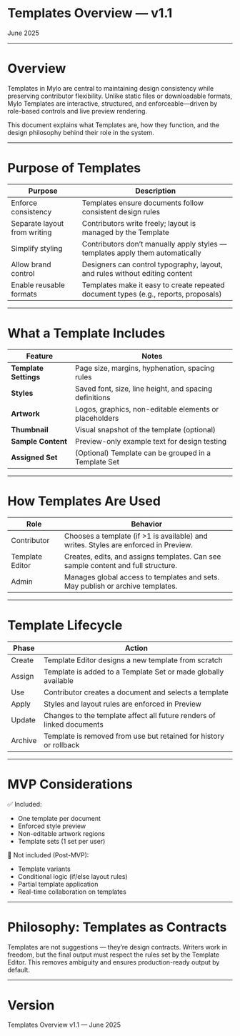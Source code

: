 # Templates Overview — v1.1

June 2025

---

# Overview

Templates in Mylo are central to maintaining design consistency while preserving contributor flexibility. Unlike static files or downloadable formats, Mylo Templates are interactive, structured, and enforceable—driven by role-based controls and live preview rendering.

This document explains what Templates are, how they function, and the design philosophy behind their role in the system.

---

# Purpose of Templates

| Purpose | Description |
|---------|-------------|
| Enforce consistency | Templates ensure documents follow consistent design rules |
| Separate layout from writing | Contributors write freely; layout is managed by the Template |
| Simplify styling | Contributors don’t manually apply styles — templates apply them automatically |
| Allow brand control | Designers can control typography, layout, and rules without editing content |
| Enable reusable formats | Templates make it easy to create repeated document types (e.g., reports, proposals) |

---

# What a Template Includes

| Feature | Notes |
|---------|-------|
| **Template Settings** | Page size, margins, hyphenation, spacing rules |
| **Styles** | Saved font, size, line height, and spacing definitions |
| **Artwork** | Logos, graphics, non-editable elements or placeholders |
| **Thumbnail** | Visual snapshot of the template (optional) |
| **Sample Content** | Preview-only example text for design testing |
| **Assigned Set** | (Optional) Template can be grouped in a Template Set |

---

# How Templates Are Used

| Role | Behavior |
|------|----------|
| Contributor | Chooses a template (if >1 is available) and writes. Styles are enforced in Preview. |
| Template Editor | Creates, edits, and assigns templates. Can see sample content and full structure. |
| Admin | Manages global access to templates and sets. May publish or archive templates. |

---

# Template Lifecycle

| Phase | Action |
|-------|--------|
| Create | Template Editor designs a new template from scratch |
| Assign | Template is added to a Template Set or made globally available |
| Use | Contributor creates a document and selects a template |
| Apply | Styles and layout rules are enforced in Preview |
| Update | Changes to the template affect all future renders of linked documents |
| Archive | Template is removed from use but retained for history or rollback |

---

# MVP Considerations

✅ Included:
- One template per document
- Enforced style preview
- Non-editable artwork regions
- Template sets (1 set per user)

🚫 Not included (Post-MVP):
- Template variants
- Conditional logic (if/else layout rules)
- Partial template application
- Real-time collaboration on templates

---

# Philosophy: Templates as Contracts

Templates are not suggestions — they’re design contracts. Writers work in freedom, but the final output must respect the rules set by the Template Editor. This removes ambiguity and ensures production-ready output by default.

---

# Version

Templates Overview v1.1 — June 2025
